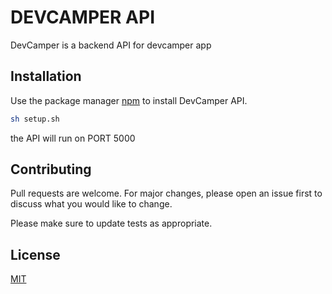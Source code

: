 # DEVCAMPER API

DevCamper is a backend API for devcamper app

## Installation

Use the package manager [npm](https://npmjs.org) to install DevCamper API.

```bash
sh setup.sh
```
 the API will run on PORT 5000

## Contributing
Pull requests are welcome. For major changes, please open an issue first to discuss what you would like to change.

Please make sure to update tests as appropriate.

## License
[MIT](https://choosealicense.com/licenses/mit/)